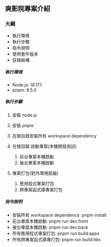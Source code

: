 ## 爽影院專案介紹

### 大綱

* 執行環境
* 執行步驟
* 指令說明
* 使用套件版本
* 目錄結構

##### 執行環境

* Node.js: 18.17.1
* pnpm: 8.5.0

##### 執行步驟

1. 安裝 node.js
1. 安裝 pnpm
1. 在根目錄安裝所有 workspace dependency
1. 在根目錄 啟動專案(本機開發測試)

    1. 前台專案本機啟動
    1. 後台專案本機啟動

1. 專案打包(對外環境部屬)

    1. 應用程式專案打包
    1. 跨專案函式庫專案打包

##### 指令說明

* 安裝所有 workspace dependency: pnpm install 
* 前台專案本機啟動: pnpm run dev:front 
* 後台專案本機啟動: pnpm run dev:back
* 所有應用程式專案打包: pnpm run build:apps
* 所有跨專案函式庫專打包: pnpm run build:libs

